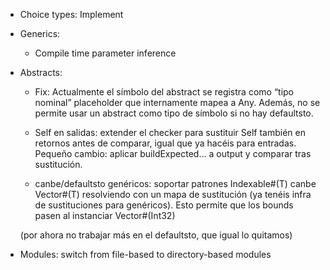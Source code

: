 - Choice types: Implement

- Generics:

    - Compile time parameter inference

- Abstracts:

    - Fix: Actualmente el símbolo del abstract se registra como “tipo nominal”
    placeholder que internamente mapea a Any. Además, no se permite usar un
    abstract como tipo de símbolo si no hay defaultsto.

    - Self en salidas: extender el checker para sustituir Self también en
    retornos antes de comparar, igual que ya hacéis para entradas. Pequeño
    cambio: aplicar buildExpected… a output y comparar tras sustitución.

    - canbe/defaultsto genéricos: soportar patrones Indexable#(T) canbe
    Vector#(T) resolviendo con un mapa de sustitución (ya tenéis infra de
    sustituciones para genéricos). Esto permite que los bounds pasen al
    instanciar Vector#(Int32)

    (por ahora no trabajar más en el defaultsto, que igual lo quitamos)


- Modules: switch from file-based to directory-based modules

